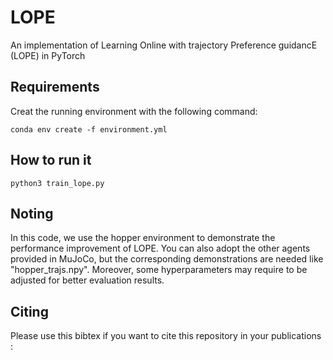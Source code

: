 # LOPE
An implementation of Learning Online with trajectory Preference guidancE (LOPE) in PyTorch

## Requirements
Creat the running environment with the following command:
```
conda env create -f environment.yml
```

## How to run it
```
python3 train_lope.py
```

## Noting
In this code, we use the hopper environment to demonstrate the performance improvement of LOPE. You can also adopt the other agents provided in MuJoCo, but the corresponding demonstrations are needed like "hopper_trajs.npy". Moreover, some hyperparameters may require to be adjusted for better evaluation results.

## Citing

Please use this bibtex if you want to cite this repository in your publications :
```
```
